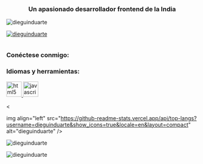 <h3 align="center">Un apasionado desarrollador frontend de la India</h3>

<p align="left"> <img src="https://komarev.com/ghpvc/?username=dieguinduarte&label=Profile%20views&color= 0e75b6&style=flat" alt="dieguinduarte" /> </p>

<p align="left"> <a href="https://github.com/ryo-ma/github-profile-trofeo"><img src ="https://github-perfil-trofeo.vercel.app/?username=dieguinduarte" alt="dieguinduarte" /></a> </p>

<p align="left"> <a href="https ://twitter.com/" target="blank"><img src="https://img.shields.io/twitter/follow/?logo=twitter&style=for-the-badge" alt="" /> </a> </p>

<h3 align="left">Conéctese conmigo:</h3>
<p align="left">
</p>

<h3 align="left">Idiomas y herramientas:</h3>
<p align="left"> <a href="https://www.w3.org/html/" target="_blank" rel="noreferrer"> <img src="https://raw.githubusercontent. com/devicons/devicon/master/icons/html5/html5-original-wordmark.svg" alt="html5" width="40" height="40"/> </a> <a href="https:// developer.mozilla.org/en-US/docs/Web/JavaScript" target="_blank" rel="noreferrer"> <img src="https://raw.githubusercontent.com/devicons/devicon/master/icons/ javascript/javascript-original.svg" alt="javascript" width="40" height="40"/> </a> </p> <p><

img align="left" src="https://github-readme-stats.vercel.app/api/top-langs?username=dieguinduarte&show_icons=true&locale=en&layout=compact" alt="dieguinduarte" /></p>

<p> <img align="center" src="https://github-readme-stats.vercel.app/api?username=dieguinduarte&show_icons=true&locale=en" alt="dieguinduarte" /></p>

<p><img align="center" src="https://github-readme-streak-stats.herokuapp.com/?user=dieguinduarte&" alt="dieguinduarte" /></p>
